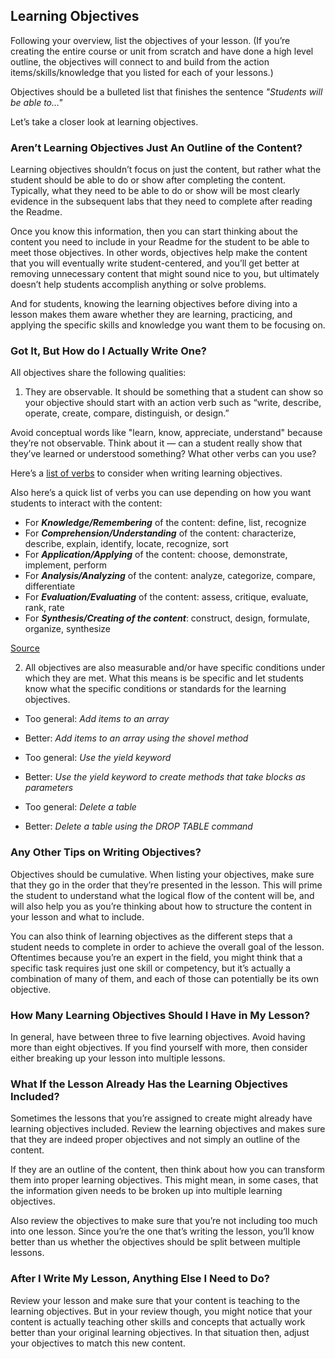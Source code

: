 ## Learning Objectives

Following your overview, list the objectives of your lesson. (If you’re
creating the entire course or unit from scratch and have done a high level
outline, the objectives will connect to and build from the action
items/skills/knowledge that you listed for each of your lessons.) 

Objectives should be a bulleted list that finishes the sentence *"Students will
be able to..."*

Let’s take a closer look at learning objectives.

### Aren’t Learning Objectives Just An Outline of the Content? 

Learning objectives shouldn’t focus on just the content, but rather what the
student should be able to do or show after completing the content. Typically,
what they need to be able to do or show will be most clearly evidence in the
subsequent labs that they need to complete after reading the Readme.

Once you know this information, then you can start thinking about the content
you need to include in your Readme for the student to be able to meet those
objectives. In other words, objectives help make the content that you will
eventually write student-centered, and you’ll get better at removing
unnecessary content that might sound nice to you, but ultimately doesn’t help
students accomplish anything or solve problems.

And for students, knowing the learning objectives before diving into a lesson
makes them aware whether they are learning, practicing, and applying the
specific skills and knowledge you want them to be focusing on. 

### Got It, But How do I Actually Write One? 

All objectives share the following qualities:

1) They are observable. It should be something that a student can show so your
objective should start with an action verb such as “write, describe, operate,
create, compare, distinguish, or design.”

Avoid conceptual words like "learn, know, appreciate, understand" because
they’re not observable. Think about it &mdash; can a student really show that
they’ve learned or understood something? What other verbs can you use? 

Here’s a [list of verbs][learning-obj-verbs] to consider when writing learning
objectives.

Also here’s a quick list of verbs you can use depending on how you want
students to interact with the content:

* For ***Knowledge/Remembering*** of the content: define, list, recognize
* For ***Comprehension/Understanding*** of the content: characterize, describe, explain, identify, locate, recognize, sort
* For ***Application/Applying*** of the content: choose, demonstrate, implement, perform
* For ***Analysis/Analyzing*** of the content: analyze, categorize, compare, differentiate
* For ***Evaluation/Evaluating*** of the content: assess, critique, evaluate, rank, rate
* For ***Synthesis/Creating of the content***: construct, design, formulate, organize, synthesize

[Source][learningoutcomes]

2) All objectives are also measurable and/or have specific conditions under
which they are met. What this means is be specific and let students know what
the specific conditions or standards for the learning objectives.

* Too general: *Add items to an array*
* Better: *Add items to an array using the shovel method*


* Too general: *Use the yield keyword*
* Better: *Use the yield keyword to create methods that take blocks as parameters*


* Too general: *Delete a table*
* Better: *Delete a table using the DROP TABLE command*

### Any Other Tips on Writing Objectives? 

Objectives should be cumulative. When listing your objectives, make sure that
they go in the order that they’re presented in the lesson. This will prime the
student to understand what the logical flow of the content will be, and will
also help you as you’re thinking about how to structure the content in your
lesson and what to include. 

You can also think of learning objectives as the different steps that a student
needs to complete in order to achieve the overall goal of the lesson.
Oftentimes because you’re an expert in the field, you might think that a
specific task requires just one skill or competency, but it’s actually a
combination of many of them, and each of those can potentially be its own
objective. 

### How Many Learning Objectives Should I Have in My Lesson? 

In general, have between three to five learning objectives. Avoid having more
than eight objectives. If you find yourself with more, then consider either
breaking up your lesson into multiple lessons.  

### What If the Lesson Already Has the Learning Objectives Included?

Sometimes the lessons that you’re assigned to create might already have
learning objectives included. Review the learning objectives and makes sure
that they are indeed proper objectives and not simply an outline of the
content. 

If they are an outline of the content, then think about how you can transform
them into proper learning objectives. This might mean, in some cases, that the
information given needs to be broken up into multiple learning objectives. 

Also review the objectives to make sure that you’re not including too much into
one lesson. Since you’re the one that’s writing the lesson, you’ll know better
than us whether the objectives should be split between multiple lessons. 

### After I Write My Lesson, Anything Else I Need to Do?

Review your lesson and make sure that your content is teaching to the learning
objectives. But in your review though, you might notice that your content is
actually teaching other skills and concepts that actually work better than your
original learning objectives. In that situation then, adjust your objectives to
match this new content. 

[learning-obj-verbs]: https://www.clinton.edu/curriculumcommittee/listofmeasurableverbs.cxml 
[learningoutcomes]: http://www.library.illinois.edu/infolit/learningoutcomes.html 
